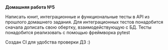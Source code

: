 **Домашняя работа №5**

Написать юнит, интеграционные и функциональные тесты в API из прошлого домашнего задания. Для интеграционных тестов понадобится сначала дописать свою обертку, взаимодействующую с БД. Тесты понадобится реализовать с помощью фреймворка pytest

Создан CI для удобства проверки ДЗ :)
